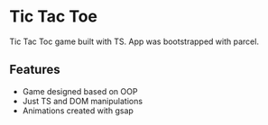 # Tic Tac Toe

Tic Tac Toc game built with TS. App was bootstrapped with parcel.

## Features

- Game designed based on OOP
- Just TS and DOM manipulations
- Animations created with gsap
